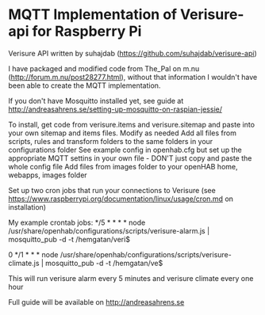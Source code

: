 MQTT Implementation of Verisure-api for Raspberry Pi
============

Verisure API written by suhajdab (https://github.com/suhajdab/verisure-api)

I have packaged and modified code from The_Pal on m.nu (http://forum.m.nu/post28277.html), without that information I wouldn't have been able to create the MQTT implementation.

If you don't have Mosquitto installed yet, see guide at http://andreasahrens.se/setting-up-mosquitto-on-raspian-jessie/

To install, get code from verisure.items and verisure.sitemap and paste into your own sitemap and items files. Modify as needed
Add all files from scripts, rules and transform folders to the same folders in your configurations folder
See example config in openhab.cfg but set up the appropriate MQTT settins in your own file - DON'T just copy and paste the whole config file
Add files from images folder to your openHAB home, webapps, images folder

Set up two cron jobs that run your connections to Verisure (see https://www.raspberrypi.org/documentation/linux/usage/cron.md on installation)

My example crontab jobs:
*/5 * * * * node /usr/share/openhab/configurations/scripts/verisure-alarm.js | mosquitto_pub -d -t /hemgatan/veri$

0 */1 * * * node /usr/share/openhab/configurations/scripts/verisure-climate.js | mosquitto_pub -d -t /hemgatan/ve$


This will run verisure alarm every 5 minutes and verisure climate every one hour

Full guide will be available on http://andreasahrens.se